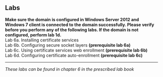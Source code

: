 ## Labs

**Make sure the domain is configured in Windows Server 2012 and Windows 7 client is connected to the domain successfully. Please verify before you perform any of the following labs. If the domain is not configured, perform lab 1d.**  
Lab 6a. Installing certificate services  
Lab 6b. Configuring secure socket layers **(prerequisite lab 6a)**  
Lab 6c. Using certificate services web enrollment **(prerequisite lab 6b)**  
Lab 6d. Configuring certificate auto-enrollment **(prerequisite lab 6c)**  
___
*These labs can be found in chapter 6 in the prescribed lab book* 
